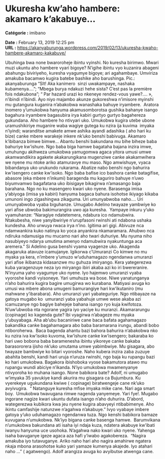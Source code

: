 # Ukuresha kw’aho hambere: akamaro k’akabuye…

**Catégorie :** imibano

**Date :** February 13, 2019 12:25 pm  
**URL :** https://akanyaburunga.wordpress.com/2019/02/13/ukuresha-kwaho-hambere-akamaro-kakabuye/

Ubuhinga bwa none bwaroroheje ibintu vyinshi. No kuresha birimwo. Mwari muzi ukuntu aho hambere vyari bigoye? N’igihe ibintu vyo kuzanira abageni abahungu biviriyeho, kuresha vyagumye bigoye; ari agahambaye. Umviriza amakuba bacamwo kugira batebe bashike aho barushinga.
Pic.: akanyaburunga
“Slt! Aka kanimero  sinzi uwakampaye, nashaka kubamenya….”; “Mbega burya ndakuzi hehe sista? C’est pas la première fois ndakubona”; “ Par hazard urazi ko nkeneye rendez-vous yawe?…. »,  n’ibindi n’ibindi. Ayo niyo majambo akunze gukoreshwa n’imisore myinshi mu gutangura kuganira n’abakobwa wanashaka bahuye iryambere.  Aratora inomero y’umukobwa hanyuma akamusomborotsa gushika bahanye isango bagahura iryambere bagasubira irya kabiri gurtyo gurtyo bagahereza gukundana.
Aho hambere ho ntivyari uko. Umukobwa kugira utebe ubone uramushikiriye muganire waba wagiye gutega ku nzira ija kuvima  imyaka n’iyindi; waranditse amakete amwe ashika ayandi adashika ( aho hari ku bize) canke mbere warakeje inkere nk’uko benshi babivuga.
Akamaro k’ibibanza bimwe bimwe…
Abantu benshi bakundana mu bihe biheze baba bahuriye kw’ishure. Ngo baba biga hamwe bagataha bajana inzira imwe, umuhungu akihweza umukobwa yamugomwa agaca yitora umusi umwe akamwandikira agakete akakarungikana mugenziwe canke akakamwihera we nyene mu ntoke ariko atamuravye mu maso. Ngo amwishuye, vyaca bibandanya uko urukundo rukarama.
Abatize nabo benshi ngo bahurira kw’isengero canke kw’isoko. Ngo baba bafise ico bashora canke batagifise, abasore (eka mbere n’inkumi) baragenda mu kaguriro bahuye n’uwo biyumvamwo bagafatana uko ibisigaye bikagirwa n’amasango baja barahana. Ngo no ku masengero kwari uko nyene. Barasenga imisa y’abiyoga (imisa ya kabiri) hanyuma bagaca bahura isohotse ikiyago kikaba umunoni ingo zigashingwa zikaguma.
Uri umunyabwoba naho….
Uri umunyabwoba vyaba biguhanze. Umugabo Adelino twayaze yambwiye ko yari afise ubwoba bakimurangira uwo aja kuresha.  Yampaye inkuru y’uko vyamuhanze: “Naragiye ndatetemera, ndabura ico ndamubwira. Ntakubesha, niwe yanyibwiriye n’urupfasoni rwinshi ati ndabona ushaka kundesha. Aho urwuya rwaca irya n’ino. Igitima ari gigi. Abivuze nca ndamwankira kuko natinya ko yoca anyankira nkamaramara. Ahubwo nca ndiruka ndamusiga mu mucamo nari aho twari duhuriye. Mu nyuma niho nasubiyeyo ndarya umutima amenyo ndamubwira nyakuntunga aca aremera.” Si Adelino gusa benshi vyama vyagenze uko. Akagenda akagaruka atavuze icamujanye.
Igikorwa c’Umuranzi
Co kimwe no mu myaka ya kera, n’imbere y’umuzo w’uduhamagazo ngendanwa umuranzi yari afise ikibanza kidasanzwe mu guhuza imiryango. Kera yategerezwa kuba yaragenzuye neza iyo miryango ibiri akaba azi ko iri bwereranire. N’inyuma yaho vyagumye uko nyene. Iyo hajemwo umuranzi vyaba vyoroshe kandi vyisoneye. Yari umuhuza wa bose. Niwe yanatunganya n’aho bahurira kugira bagire umugirwa wo kurabana.
Matiyasi avuga ko umusi wa mbere abona umugeni bamurangiye hari kw’ikutaniro (mu mahwane y’ibarabara). Aho umuranzi yari yabateguriye. Ngo ntibayaze na gatoya mugabo ko  umuranzi yaba yabahuje umwe wese akaba azi icamuzanye ngo bagiye bahejeje bahana isango ryo kuja kwifotoza. N’uw’ubwoba nta ngorane yagira iyo yaciye ku muranzi.
Akamararungu (copinage) ko kagenda gute?
Ibi vyagirwa n’abageze mu myaka y’ubuyabaga. Aha ab’ubu bacaniriwe cane baca bafata agahamagazo bakandika canke bagahamagara abo baba baramarana irungu, abandi bobo ntiboroherwa.  Baca bagenda ahantu bazi bahora bahurira n’abakobwa nko ku nzira iva kw’isoko kuvoma, kw’ishure canke kw’isengero; bakaraba ko hari uwo bobona baba baramenesha ibintu yikoreye canke bakaba barasororera ijisho nk’uko umutama umwe yabimbwiye.
Mu gisagara, abo twayaze bambwiye ko bitari vyoroshe. Naho kubera inzira zaba zuzuye abahita benshi, kandi hari uruja n’uruza rwinshi, ngo baja ku rupangu bazi ko hari umukobwa. Bagakora ibishoboka vyose bakamutora atawo mu rupangu wundi abiciye n’ikanda. N’iyo umukobwa mwamenyanye ntivyoroha ko muhana isango.
None babikora bate?
Adolf, ni umugabo w’imyaka 35 yavukiye kandi akurira mu gisagara ca Bujumbura. Ku vyerekeye ugukundana kwiwe ( copinage) biratwengeje cane nk’uko avyivugira.  “ Natanguye kuresha mfise imyaka mike cane. Nari aga smart boy.  Umukobwa twavugana rimwe nagenda yanyemeye. Yari fye!. Mugabo ingorane nagize kwari ukuntu dufata isango n’aho duhurira. D’abord, wategerezwa kubikora kwa jeu nyene kugira abavyeyi ntibabimenye. Aho ikintu camfashije natunzwe n’agahwa n’akabuye.”
Ivyo vyabaye imbere gatoya y’uko uduhamagazo ngendanwa tuza. Ngo kenshi babikora bamaze kuvugana n’umukobwa. Nk’iyo bigana canke basenga hamwe.  Barumvikana n’umukobwa bakundana ati isaha iyi ndaja kuza, ndatera akabuye kw’ibati iwanyu hanyuma uce usohoka. N’agahwa nako kwari uko nyene. Yahenga isaha bavuganye igeze agaca aza hafi y’iwabo agakobereza.  “Nagira amakuba iyo tutavuganye. Ariko naho hari aho nagira amahirwe ngatera nkaja mbona arasohotse kuko yari yamaze kumenya akajede. Iyo atahari naho …” ( agatwengo). Adolf arangiza avuga ko avyibutse atwenga cane.
